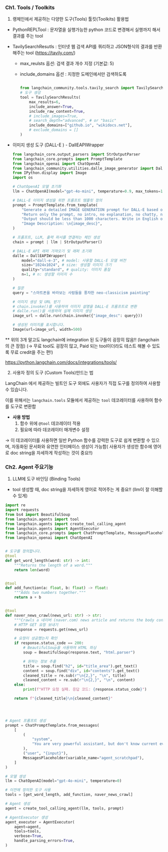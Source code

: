 ### Ch1.  Tools / Toolkits

01. 랭체인에서 제공하는 다양한 도구(Tools) 툴킷(Toolkits) 활용법 

- PythonREPLTool : 문자열을 실행가능한 python 코드로 변경해서 실행까지 해서 결과를 주는 tool
- TavilySearchResutls : 인터넷 웹 검색 API를 쿼리하고 JSON형식의 결과를 반환해주는 tool 
(https://tavily.com/)
    - max_reulsts 옵션: 검색 결과 개수 지정 (기본값: 5)
    - include_domains 옵션 : 지정한 도메인에서만 검색하도록
        
        ```python
        
        from langchain_community.tools.tavily_search import TavilySearchResults
        # 도구 생성
        tool = TavilySearchResults(
            max_results=6,
            include_answer=True,
            include_raw_content=True,
            # include_images=True,
            # search_depth="advanced", # or "basic"
            include_domains=["github.io", "wikidocs.net"],
            # exclude_domains = []
        )
        ```
        
- 이미지 생성 도구 (DALL-E ) - DallEAPIWrapper
    
    ```python
    from langchain_core.output_parsers import StrOutputParser
    from langchain_core.prompts import PromptTemplate
    from langchain_openai import ChatOpenAI
    from langchain_community.utilities.dalle_image_generator import DallEAPIWrapper
    from IPython.display import Image
    import os
    
    # ChatOpenAI 모델 초기화
    llm = ChatOpenAI(model="gpt-4o-mini", temperature=0.9, max_tokens=1000)
    
    # DALL-E 이미지 생성을 위한 프롬프트 템플릿 정의
    prompt = PromptTemplate.from_template(
        "Generate a detailed IMAGE GENERATION prompt for DALL-E based on the following description. "
        "Return only the prompt, no intro, no explanation, no chatty, no markdown, no code block, no nothing. Just the prompt"
        "Output should be less than 1000 characters. Write in English only."
        "Image Description: \n{image_desc}",
    )
    
    # 프롬프트, LLM, 출력 파서를 연결하는 체인 생성
    chain = prompt | llm | StrOutputParser()
    
    # DALL-E API 래퍼 가져오기 및 래퍼 초기화
    dalle = DallEAPIWrapper(
        model="dall-e-3", # model: 사용할 DALL-E 모델 버전
        size="1024x1024", # size: 생성할 이미지 크기
        quality="standard", # quality: 이미지 품질
        n=1, # n: 생성할 이미지 수
    )
    
    # 질문
    query = "스마트폰을 바라보는 사람들을 풍자한 neo-classicism painting"
    
    # 이미지 생성 및 URL 받기
    # chain.invoke()를 사용하여 이미지 설명을 DALL-E 프롬프트로 변환
    # dalle.run()을 사용하여 실제 이미지 생성
    image_url = dalle.run(chain.invoke({"image_desc": query}))
    
    # 생성된 이미지를 표시합니다.
    Image(url=image_url, width=500)
    ```
    

** 위의 3개 말고도 langchain에 integration 된 도구들이 굉장히 많음!! (langchain의 큰 장점) 
(→ 무료 tool도 굉장히 많고, Paid 되는 tool이더라도 테스트 해볼 수 있도록 무료 credit을 주는 편!)

https://python.langchain.com/docs/integrations/tools/

02. 사용자 정의 도구 (Custom Tools)만드는 법 

LangChain 에서 제공하는 빌트인 도구 외에도 사용자가 직접 도구를 정의하여 사용할 수 있습니다.

이를 위해서는 `langchain.tools` 모듈에서 제공하는 `tool` 데코레이터를 사용하여 함수를 도구로 변환합

- **사용 방법**
    1. 함수 위에 `@tool` 데코레이터 적용
    2. 필요에 따라 데코레이터 매개변수 설정

→ 이 데코레이터를 사용하면 일반 Python 함수를 강력한 도구로 쉽게 변환할 수 있으며, 자동화된 문서화와 유연한 인터페이스 생성이 가능함( 사용자가 생성한 함수에 영어로 doc string을 자세하게 작성하는 것이 중요!!)


### Ch2. Agent 주요기능

01. LLM에 도구 바인딩 (Binding Tools) 

- tool 생성할 때, doc string을 자세하게 영어로 적어주는 게 중요!! (llm이 잘 이해할 수 있게)

```python
import re
import requests
from bs4 import BeautifulSoup
from langchain.agents import tool
from langchain.agents import create_tool_calling_agent
from langchain.agents import AgentExecutor
from langchain_core.prompts import ChatPromptTemplate, MessagesPlaceholder
from langchain_openai import ChatOpenAI


# 도구를 정의합니다.
@tool
def get_word_length(word: str) -> int:
    """Returns the length of a word."""
    return len(word)


@tool
def add_function(a: float, b: float) -> float:
    """Adds two numbers together."""
    return a + b


@tool
def naver_news_crawl(news_url: str) -> str:
    """Crawls a 네이버 (naver.com) news article and returns the body content."""
    # HTTP GET 요청 보내기
    response = requests.get(news_url)

    # 요청이 성공했는지 확인
    if response.status_code == 200:
        # BeautifulSoup을 사용하여 HTML 파싱
        soup = BeautifulSoup(response.text, "html.parser")

        # 원하는 정보 추출
        title = soup.find("h2", id="title_area").get_text()
        content = soup.find("div", id="contents").get_text()
        cleaned_title = re.sub(r"\n{2,}", "\n", title)
        cleaned_content = re.sub(r"\n{2,}", "\n", content)
    else:
        print(f"HTTP 요청 실패. 응답 코드: {response.status_code}")

    return f"{cleaned_title}\n{cleaned_content}"




# Agent 프롬프트 생성
prompt = ChatPromptTemplate.from_messages(
    [
        (
            "system",
            "You are very powerful assistant, but don't know current events",
        ),
        ("user", "{input}"),
        MessagesPlaceholder(variable_name="agent_scratchpad"),
    ]
)

# 모델 생성
llm = ChatOpenAI(model="gpt-4o-mini", temperature=0)

# 이전에 정의한 도구 사용
tools = [get_word_length, add_function, naver_news_crawl] 

# Agent 생성
agent = create_tool_calling_agent(llm, tools, prompt)

# AgentExecutor 생성
agent_executor = AgentExecutor(
    agent=agent,
    tools=tools,
    verbose=True,
    handle_parsing_errors=True,
)
```

